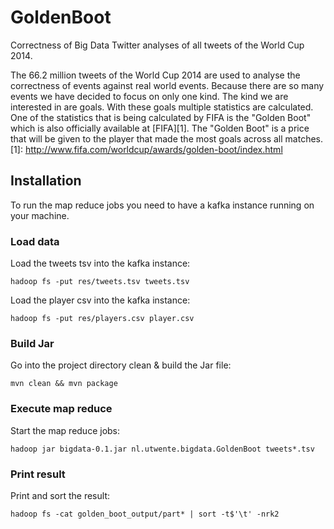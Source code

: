 # GoldenBoot
Correctness of Big Data Twitter analyses of all tweets of the World Cup 2014.

The 66.2 million tweets of the World Cup 2014 are used to analyse the correctness of events against real world events. Because there are so many events we have decided to focus on only one kind. The kind we are interested in are goals. With these goals multiple statistics are calculated. One of the statistics that is being calculated by FIFA is the "Golden Boot" which is also officially available at [FIFA][1]. The "Golden Boot" is a price that will be given to the player that made the most goals across all matches.
[1]: http://www.fifa.com/worldcup/awards/golden-boot/index.html

## Installation

To run the map reduce jobs you need to have a kafka instance running on your machine.

### Load data

Load the tweets tsv into the kafka instance:

    hadoop fs -put res/tweets.tsv tweets.tsv

Load the player csv into the kafka instance:

    hadoop fs -put res/players.csv player.csv

### Build Jar

Go into the project directory clean & build the Jar file:

    mvn clean && mvn package

### Execute map reduce

Start the map reduce jobs:

    hadoop jar bigdata-0.1.jar nl.utwente.bigdata.GoldenBoot tweets*.tsv

### Print result

Print and sort the result:

    hadoop fs -cat golden_boot_output/part* | sort -t$'\t' -nrk2